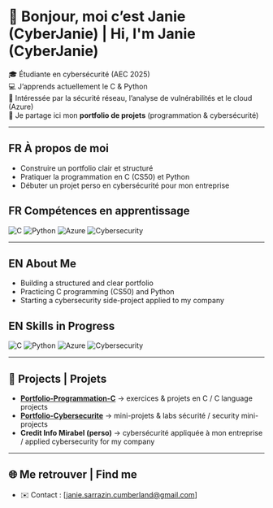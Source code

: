 # 👋 Bonjour, moi c’est Janie (CyberJanie) | Hi, I'm Janie (CyberJanie)

🎓 Étudiante en cybersécurité (AEC 2025)  
💻 J’apprends actuellement le C & Python  
🔐 Intéressée par la sécurité réseau, l’analyse de vulnérabilités et le cloud (Azure)  
📂 Je partage ici mon **portfolio de projets** (programmation & cybersécurité)  

---

## FR À propos de moi
- Construire un portfolio clair et structuré  
- Pratiquer la programmation en C (CS50) et Python  
- Débuter un projet perso en cybersécurité pour mon entreprise  

## FR Compétences en apprentissage
![C](https://img.shields.io/badge/Code-C-blue?logo=c)
![Python](https://img.shields.io/badge/Code-Python-yellow?logo=python)
![Azure](https://img.shields.io/badge/Cloud-Azure-blue?logo=microsoftazure)
![Cybersecurity](https://img.shields.io/badge/Focus-Cybersecurity-green?logo=hackthebox)

---

## EN About Me
- Building a structured and clear portfolio  
- Practicing C programming (CS50) and Python  
- Starting a cybersecurity side-project applied to my company  

## EN Skills in Progress
![C](https://img.shields.io/badge/Code-C-blue?logo=c)
![Python](https://img.shields.io/badge/Code-Python-yellow?logo=python)
![Azure](https://img.shields.io/badge/Cloud-Azure-blue?logo=microsoftazure)
![Cybersecurity](https://img.shields.io/badge/Focus-Cybersecurity-green?logo=hackthebox)

---

## 📌 Projects | Projets
- **[Portfolio-Programmation-C](https://github.com/Cyberjanie/Programmation-c)** → exercices & projets en C / C language projects  
- **[Portfolio-Cybersecurite](https://github.com/tonpseudo/Portfolio-Cybersecurite)** → mini-projets & labs sécurité / security mini-projects  
- **Credit Info Mirabel (perso)** → cybersécurité appliquée à mon entreprise / applied cybersecurity for my company  

---

## 🌐 Me retrouver | Find me
- ✉️ Contact : [janie.sarrazin.cumberland@gmail.com]
